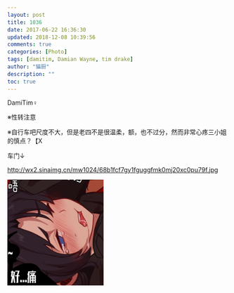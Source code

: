 ```yaml
---
layout: post
title: 1036
date: 2017-06-22 16:36:30
updated: 2018-12-08 10:39:56
comments: true
categories: [Photo]
tags: [damitim, Damian Wayne, tim drake]
author: "猫厨"
description: ""
toc: true
---
```


<p>DamiTim♀</p> 
<p>※性转注意</p> 
<p>※自行车吧尺度不大，但是老四不是很温柔，额，也不过分，然而非常心疼三小姐的慎点？【X</p> 
<p>车门↓</p> 
<p><a rel="nofollow" href="http://wx2.sinaimg.cn/mw1024/68b1fcf7gy1fguggfmk0mj20xc0pu79f.jpg" target="_blank"  >http://wx2.sinaimg.cn/mw1024/68b1fcf7gy1fguggfmk0mj20xc0pu79f.jpg</a><br /></p>

![](https://raw.githubusercontent.com/alicewish/meowchain247/master/img_cVZNdzJtQk9JV2NIWTlDL1YzWjVKSXMvNnBvRDBoWVd1aGxzbnlMRk1oQys1VENWM1BpYnBnPT0.png)